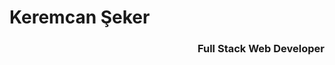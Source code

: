 <h1 align="left">Keremcan Şeker</h1>
<h3 align="right">Full Stack Web Developer</h3>
<!-- <img align="center" alt="Coding" width="400" src="https://user-images.githubusercontent.com/74038190/225813708-98b745f2-7d22-48cf-9150-083f1b00d6c9.gif" > -->


